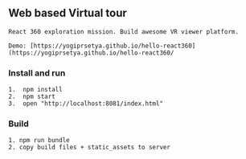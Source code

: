## Web based Virtual tour

```
React 360 exploration mission. Build awesome VR viewer platform.

Demo: [https://yogiprsetya.github.io/hello-react360](https://yogiprsetya.github.io/hello-react360/
```

### Install and run

```
1.  npm install
2.  npm start
3.  open "http://localhost:8081/index.html"
```

### Build

```
1. npm run bundle
2. copy build files + static_assets to server
```
